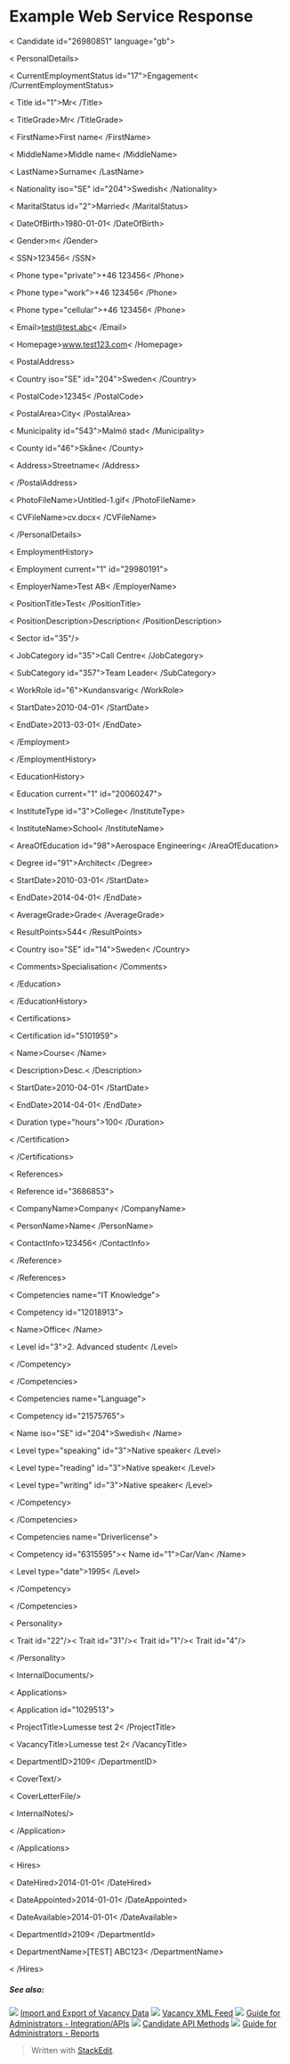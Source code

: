# Example Web Service Response

< Candidate id="26980851" language="gb">

< PersonalDetails>

< CurrentEmploymentStatus id="17">Engagement< /CurrentEmploymentStatus>

< Title id="1">Mr< /Title>

< TitleGrade>Mr< /TitleGrade>

< FirstName>First name< /FirstName>

< MiddleName>Middle name< /MiddleName>

< LastName>Surname< /LastName>

< Nationality iso="SE" id="204">Swedish< /Nationality>

< MaritalStatus id="2">Married< /MaritalStatus>

< DateOfBirth>1980-01-01< /DateOfBirth>

< Gender>m< /Gender>

< SSN>123456< /SSN>

< Phone type="private">+46 123456< /Phone>

< Phone type="work">+46 123456< /Phone>

< Phone type="cellular">+46 123456< /Phone>

< Email>test@test.abc< /Email>

< Homepage>www.test123.com< /Homepage>

< PostalAddress>

< Country iso="SE" id="204">Sweden< /Country>

< PostalCode>12345< /PostalCode>

< PostalArea>City< /PostalArea>

< Municipality id="543">Malmö stad< /Municipality>

< County id="46">Skåne< /County>

< Address>Streetname< /Address>

< /PostalAddress>

< PhotoFileName>Untitled-1.gif< /PhotoFileName>

< CVFileName>cv.docx< /CVFileName>

< /PersonalDetails>

< EmploymentHistory>

< Employment current="1" id="29980191">

< EmployerName>Test AB< /EmployerName>

< PositionTitle>Test< /PositionTitle>

< PositionDescription>Description< /PositionDescription>

< Sector id="35"/>

< JobCategory id="35">Call Centre< /JobCategory>

< SubCategory id="357">Team Leader< /SubCategory>

< WorkRole id="6">Kundansvarig< /WorkRole>

< StartDate>2010-04-01< /StartDate>

< EndDate>2013-03-01< /EndDate>

< /Employment>

< /EmploymentHistory>

< EducationHistory>

< Education current="1" id="20060247">

< InstituteType id="3">College< /InstituteType>

< InstituteName>School< /InstituteName>

< AreaOfEducation id="98">Aerospace Engineering< /AreaOfEducation>

< Degree id="91">Architect< /Degree>

< StartDate>2010-03-01< /StartDate>

< EndDate>2014-04-01< /EndDate>

< AverageGrade>Grade< /AverageGrade>

< ResultPoints>544< /ResultPoints>

<  Country iso="SE" id="14">Sweden< /Country>

< Comments>Specialisation< /Comments>

< /Education>

< /EducationHistory>

< Certifications>

< Certification id="5101959">

< Name>Course< /Name>

< Description>Desc.< /Description>

< StartDate>2010-04-01< /StartDate>

< EndDate>2014-04-01< /EndDate>

< Duration type="hours">100< /Duration>

< /Certification>

< /Certifications>

< References>

< Reference id="3686853">

< CompanyName>Company< /CompanyName>

< PersonName>Name< /PersonName>

< ContactInfo>123456< /ContactInfo>

< /Reference>

< /References>

< Competencies name="IT Knowledge">

< Competency id="12018913">

< Name>Office< /Name>

< Level id="3">2. Advanced student< /Level>

< /Competency>

< /Competencies>

< Competencies name="Language">

< Competency id="21575765">

< Name iso="SE" id="204">Swedish< /Name>

< Level type="speaking" id="3">Native speaker< /Level>

< Level type="reading" id="3">Native speaker< /Level>

< Level type="writing" id="3">Native speaker< /Level>

< /Competency>

< /Competencies>

< Competencies name="Driverlicense">

< Competency id="6315595">< Name id="1">Car/Van< /Name>

< Level type="date">1995< /Level>

< /Competency>

< /Competencies>

< Personality>

< Trait id="22"/>< Trait id="31"/>< Trait id="1"/>< Trait id="4"/>

< /Personality>

< InternalDocuments/>

< Applications>

< Application id="1029513">

< ProjectTitle>Lumesse test 2< /ProjectTitle>

< VacancyTitle>Lumesse test 2< /VacancyTitle>

< DepartmentID>2109< /DepartmentID>

< CoverText/>

< CoverLetterFile/>

< InternalNotes/>

< /Application>

< /Applications>

< Hires>

< DateHired>2014-01-01< /DateHired>

< DateAppointed>2014-01-01< /DateAppointed>

< DateAvailable>2014-01-01< /DateAvailable>

< DepartmentId>2109< /DepartmentId>

< DepartmentName>[TEST] ABC123< /DepartmentName>

< /Hires>

##### See also:

![](../Resources/Images/icon-document-link.png) [Import and Export of Vacancy Data](import_and_export_of_vacancy_data.htm)
![](../Resources/Images/icon-document-link.png) [Vacancy XML Feed](vacancy_xml_feed.htm)
![](../Resources/Images/icon-document-link.png) [Guide for Administrators - Integration/APIs](guide_for_administrators_integration_apis.htm)
![](../Resources/Images/icon-document-link.png) [Candidate API Methods](candidate_api_methods.htm)
![](../Resources/Images/icon-document-link.png) [Guide for Administrators - Reports](guide_for_administrators_reports.htm)


> Written with [StackEdit](https://stackedit.io/).
<!--stackedit_data:
eyJoaXN0b3J5IjpbMTI5MzA5ODYyOF19
-->